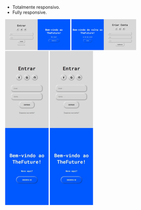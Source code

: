 * Totalmente responsivo.
* Fully responsive.

<img height="100em" src="/image/sign_in.jpeg"></img>
<img height="100em" src="/image/sign_up.jpeg"></img>
<img height="500em" src="/image/sign_in_mobile.jpeg"></img>
<img height="500em" src="/image/sign_in_mobile.jpeg"></img>